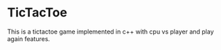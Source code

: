 # TicTacToe
This is a tictactoe game implemented in c++ with cpu vs player and play again features.
